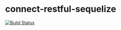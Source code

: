 # connect-restful-sequelize
[![Build Status](https://travis-ci.org/admittedly/connect-restful-sequelize.svg?branch=master)](https://travis-ci.org/admittedly/connect-restful-sequelize)
